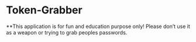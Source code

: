 # Token-Grabber

**This application is for fun and education purpose only! Please don’t use it as a weapon or trying to grab peoples passwords.
